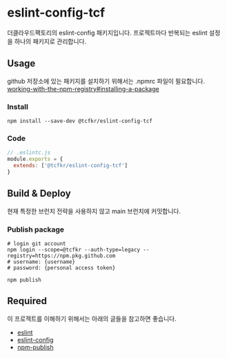 # eslint-config-tcf
더클라우드팩토리의 eslint-config 패키지입니다.
프로젝트마다 반복되는 eslint 설정을 하나의 패키지로 관리합니다. 

## Usage
github 저장소에 있는 패키지를 설치하기 위해서는 .npmrc 파일이 필요합니다.<br>
[working-with-the-npm-registry#installing-a-package](https://docs.github.com/en/packages/working-with-a-github-packages-registry/working-with-the-npm-registry#installing-a-package)

### Install
```shell
npm install --save-dev @tcfkr/eslint-config-tcf
```

### Code
```js
// .eslintc.js
module.exports = {
  extends: ['@tcfkr/eslint-config-tcf']
}
```

## Build & Deploy
현재 특정한 브런치 전략을 사용하지 않고 main 브런치에 커밋합니다.

### Publish package
```shell
# login git account
npm login --scope=@tcfkr --auth-type=legacy --registry=https://npm.pkg.github.com
# username: {username}
# password: {personal access token}

npm publish
```

## Required
이 프로젝트를 이해하기 위해서는 아래의 글들을 참고하면 좋습니다.
- [eslint](https://eslint.org/docs/latest/use/core-concepts)
- [eslint-config](https://eslint.org/docs/latest/use/configure/)
- [npm-publish](https://docs.github.com/en/packages/working-with-a-github-packages-registry/working-with-the-npm-registry#publishing-a-package)

